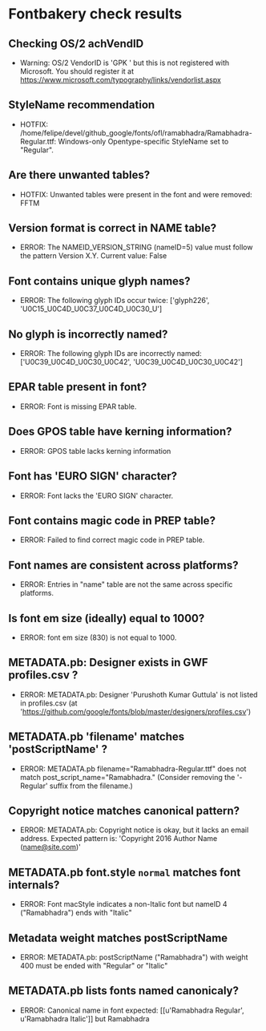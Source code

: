 # Fontbakery check results
## Checking OS/2 achVendID
* Warning: OS/2 VendorID is 'GPK ' but this is not registered with Microsoft. You should register it at https://www.microsoft.com/typography/links/vendorlist.aspx

## StyleName recommendation
* HOTFIX: /home/felipe/devel/github_google/fonts/ofl/ramabhadra/Ramabhadra-Regular.ttf: Windows-only Opentype-specific StyleName set to "Regular".

## Are there unwanted tables?
* HOTFIX: Unwanted tables were present in the font and were removed: FFTM

## Version format is correct in NAME table?
* ERROR: The NAMEID_VERSION_STRING (nameID=5) value must follow the pattern Version X.Y. Current value: False

## Font contains unique glyph names?
* ERROR: The following glyph IDs occur twice: ['glyph226', 'U0C15_U0C4D_U0C37_U0C4D_U0C30_U']

## No glyph is incorrectly named?
* ERROR: The following glyph IDs are incorrectly named: ['U0C39_U0C4D_U0C30_U0C42', 'U0C39_U0C4D_U0C30_U0C42']

## EPAR table present in font?
* ERROR: Font is missing EPAR table.

## Does GPOS table have kerning information?
* ERROR: GPOS table lacks kerning information

## Font has 'EURO SIGN' character?
* ERROR: Font lacks the 'EURO SIGN' character.

## Font contains magic code in PREP table?
* ERROR: Failed to find correct magic code in PREP table.

## Font names are consistent across platforms?
* ERROR: Entries in "name" table are not the same across specific platforms.

## Is font em size (ideally) equal to 1000?
* ERROR: font em size (830) is not equal to 1000.

## METADATA.pb: Designer exists in GWF profiles.csv ?
* ERROR: METADATA.pb: Designer 'Purushoth Kumar Guttula' is not listed in profiles.csv (at 'https://github.com/google/fonts/blob/master/designers/profiles.csv')

## METADATA.pb 'filename' matches 'postScriptName' ?
* ERROR: METADATA.pb filename="Ramabhadra-Regular.ttf" does not match post_script_name="Ramabhadra." (Consider removing the '-Regular' suffix from the filename.)

## Copyright notice matches canonical pattern?
* ERROR: METADATA.pb: Copyright notice is okay, but it lacks an email address. Expected pattern is: 'Copyright 2016 Author Name (name@site.com)'

## METADATA.pb font.style `normal` matches font internals?
* ERROR: Font macStyle indicates a non-Italic font but nameID 4 ("Ramabhadra") ends with "Italic"

## Metadata weight matches postScriptName
* ERROR: METADATA.pb: postScriptName ("Ramabhadra") with weight 400 must be ended with "Regular" or "Italic"

## METADATA.pb lists fonts named canonicaly?
* ERROR: Canonical name in font expected: [[u'Ramabhadra Regular', u'Ramabhadra Italic']] but Ramabhadra

